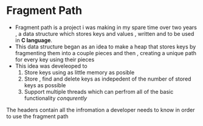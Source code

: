 
# Fragment Path

- Fragment path is a project i was making in my spare time over two years , a data structure which stores keys and values , written and to be used in **C language**.  
- This data structure began as an idea to make a heap that stores keys by fragmenting them into a couple pieces and then , creating a unique path for every key using their pieces  
- This idea was develeoped to  
  1. Store keys using as little memory as posible
  2. Store , find and delete keys as indepedent of the number of stored keys as possible
  3. Support multiple threads which can perfrom all of the basic functionality *conqurently*

The headers contain all the infromation a developer needs to know in order to use the fragment path  
